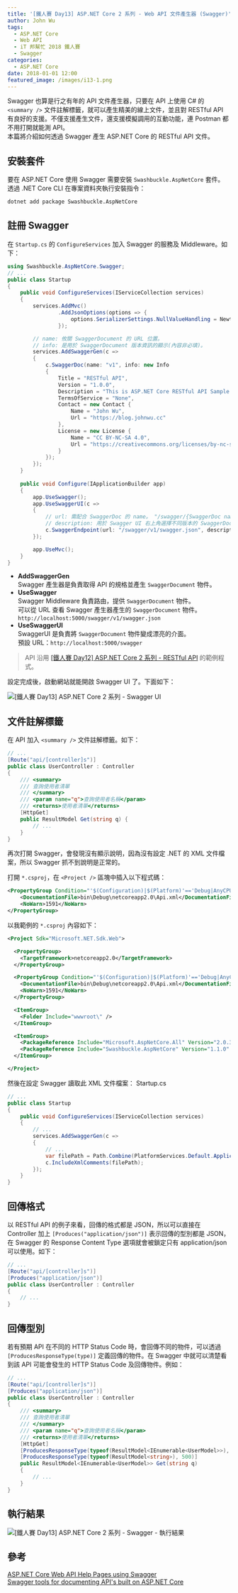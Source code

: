 ```yaml
---
title: '[鐵人賽 Day13] ASP.NET Core 2 系列 - Web API 文件產生器 (Swagger)'
author: John Wu
tags:
  - ASP.NET Core
  - Web API
  - iT 邦幫忙 2018 鐵人賽
  - Swagger
categories:
  - ASP.NET Core
date: 2018-01-01 12:00
featured_image: /images/i13-1.png
---
```


Swagger 也算是行之有年的 API 文件產生器，只要在 API 上使用 C# 的 `<summary />` 文件註解標籤，就可以產生精美的線上文件，並且對 RESTful API 有良好的支援。不僅支援產生文件，還支援模擬調用的互動功能，連 Postman 都不用打開就能測 API。  
本篇將介紹如何透過 Swagger 產生 ASP.NET Core 的 RESTful API 文件。  

<!-- more -->

## 安裝套件

要在 ASP.NET Core 使用 Swagger 需要安裝 `Swashbuckle.AspNetCore` 套件。  
透過 .NET Core CLI 在專案資料夾執行安裝指令：  
```sh
dotnet add package Swashbuckle.AspNetCore
```

## 註冊 Swagger

在 `Startup.cs` 的 `ConfigureServices` 加入 Swagger 的服務及 Middleware。如下：
```cs
using Swashbuckle.AspNetCore.Swagger;
// ...
public class Startup
{
    public void ConfigureServices(IServiceCollection services)
    {
        services.AddMvc()
                .AddJsonOptions(options => {
                    options.SerializerSettings.NullValueHandling = Newtonsoft.Json.NullValueHandling.Ignore;
                });

        // name: 攸關 SwaggerDocument 的 URL 位置。
        // info: 是用於 SwaggerDocument 版本資訊的顯示(內容非必填)。
        services.AddSwaggerGen(c =>
        {
            c.SwaggerDoc(name: "v1", info: new Info
            {
                Title = "RESTful API",
                Version = "1.0.0",
                Description = "This is ASP.NET Core RESTful API Sample.",
                TermsOfService = "None",
                Contact = new Contact { 
                    Name = "John Wu", 
                    Url = "https://blog.johnwu.cc" 
                },
                License = new License { 
                    Name = "CC BY-NC-SA 4.0", 
                    Url = "https://creativecommons.org/licenses/by-nc-sa/4.0/" 
                }
            });
        });
    }
    
    public void Configure(IApplicationBuilder app)
    {
        app.UseSwagger();
        app.UseSwaggerUI(c =>
        {
            // url: 需配合 SwaggerDoc 的 name。 "/swagger/{SwaggerDoc name}/swagger.json"
            // description: 用於 Swagger UI 右上角選擇不同版本的 SwaggerDocument 顯示名稱使用。
            c.SwaggerEndpoint(url: "/swagger/v1/swagger.json", description: "RESTful API v1.0.0");
        });

        app.UseMvc();
    }
}
```
* **AddSwaggerGen**  
 Swagger 產生器是負責取得 API 的規格並產生 `SwaggerDocument` 物件。  
* **UseSwagger**  
 Swagger Middleware 負責路由，提供 `SwaggerDocument` 物件。  
 可以從 URL 查看 Swagger 產生器產生的 `SwaggerDocument` 物件。  
 `http://localhost:5000/swagger/v1/swagger.json`
* **UseSwaggerUI**  
 SwaggerUI 是負責將 `SwaggerDocument` 物件變成漂亮的介面。  
 預設 URL：`http://localhost:5000/swagger`

> API 沿用 [[鐵人賽 Day12] ASP.NET Core 2 系列 - RESTful API](/article/ironman-day12-asp-net-core-restful-api.html) 的範例程式。  

設定完成後，啟動網站就能開啟 Swagger UI 了。下面如下：  

![[鐵人賽 Day13] ASP.NET Core 2 系列 - Swagger UI](/images/i13-1.png)  

## 文件註解標籤

在 API 加入 `<summary />` 文件註解標籤。如下：
```cs
// ...
[Route("api/[controller]s")]
public class UserController : Controller
{
    /// <summary>
    /// 查詢使用者清單
    /// </summary>
    /// <param name="q">查詢使用者名稱</param>
    /// <returns>使用者清單</returns>
    [HttpGet]
    public ResultModel Get(string q) {
        // ...
    }
}
```
再次打開 Swagger，會發現沒有顯示說明，因為沒有設定 .NET 的 XML 文件檔案，所以 Swagger 抓不到說明是正常的。  

打開 `*.csproj`，在 `<Project />` 區塊中插入以下程式碼：  
```xml
<PropertyGroup Condition="'$(Configuration)|$(Platform)'=='Debug|AnyCPU'">
    <DocumentationFile>bin\Debug\netcoreapp2.0\Api.xml</DocumentationFile>
    <NoWarn>1591</NoWarn>
</PropertyGroup>
```

以我範例的 `*.csproj` 內容如下：  
```xml
<Project Sdk="Microsoft.NET.Sdk.Web">

  <PropertyGroup>
    <TargetFramework>netcoreapp2.0</TargetFramework>
  </PropertyGroup>

  <PropertyGroup Condition="'$(Configuration)|$(Platform)'=='Debug|AnyCPU'">
    <DocumentationFile>bin\Debug\netcoreapp2.0\Api.xml</DocumentationFile>
    <NoWarn>1591</NoWarn>
  </PropertyGroup>

  <ItemGroup>
    <Folder Include="wwwroot\" />
  </ItemGroup>

  <ItemGroup>
    <PackageReference Include="Microsoft.AspNetCore.All" Version="2.0.3" />
    <PackageReference Include="Swashbuckle.AspNetCore" Version="1.1.0" />
  </ItemGroup>

</Project>
```

然後在設定 Swagger 讀取此 XML 文件檔案：
Startup.cs
```cs
// ...
public class Startup
{
    public void ConfigureServices(IServiceCollection services)
    {
        // ...
        services.AddSwaggerGen(c =>
        {
            // ...
            var filePath = Path.Combine(PlatformServices.Default.Application.ApplicationBasePath, "Api.xml");
            c.IncludeXmlComments(filePath);
        });
    }
}
```

## 回傳格式

以 RESTful API 的例子來看，回傳的格式都是 JSON，所以可以直接在 Controller 加上 `[Produces("application/json")]` 表示回傳的型別都是 JSON，在 Swagger 的 Response Content Type 選項就會被鎖定只有 application/json 可以使用。如下：
```cs
// ...
[Route("api/[controller]s")]
[Produces("application/json")]
public class UserController : Controller
{
    // ...
}
```

## 回傳型別

若有預期 API 在不同的 HTTP Status Code 時，會回傳不同的物件，可以透過 `[ProducesResponseType(type)]` 定義回傳的物件。在 Swagger 中就可以清楚看到該 API 可能會發生的 HTTP Status Code 及回傳物件。例如：

```cs
// ...
[Route("api/[controller]s")]
[Produces("application/json")]
public class UserController : Controller
{
    /// <summary>
    /// 查詢使用者清單
    /// </summary>
    /// <param name="q">查詢使用者名稱</param>
    /// <returns>使用者清單</returns>
    [HttpGet]
    [ProducesResponseType(typeof(ResultModel<IEnumerable<UserModel>>), 200)]
    [ProducesResponseType(typeof(ResultModel<string>), 500)]
    public ResultModel<IEnumerable<UserModel>> Get(string q)
    {
        // ...
    }
}
```

## 執行結果

![[鐵人賽 Day13] ASP.NET Core 2 系列 - Swagger - 執行結果](/images/i13-2.png)  

## 參考

[ASP.NET Core Web API Help Pages using Swagger](https://docs.microsoft.com/en-gb/aspnet/core/tutorials/web-api-help-pages-using-swagger?tabs=visual-studio-code)  
[Swagger tools for documenting API's built on ASP.NET Core](https://github.com/domaindrivendev/Swashbuckle.AspNetCore)  